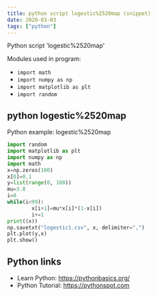 ```yaml
---
title: python script logestic%2520map (snippet)
date: 2020-03-03
tags: ["python"]
---
```

Python script 'logestic%2520map'


Modules used in program: 
* `import math`
* `import numpy as np`
* `import matplotlib as plt`
* `import random`

## python logestic%2520map

Python example: logestic%2520map

```python
import random
import matplotlib as plt
import numpy as np
import math
x=np.zeros(100)
x[0]=0.1
y=list(range(0, 100))
mu=3.8
i=0
while(i<99):
        x[i+1]=mu*x[i]*(1-x[i])
        i+=1
print((x))
np.savetxt("logestic1.csv", x, delimiter=",")
plt.plot(y,x)
plt.show()

```

## Python links

- Learn Python: https://pythonbasics.org/
- Python Tutorial: https://pythonspot.com
